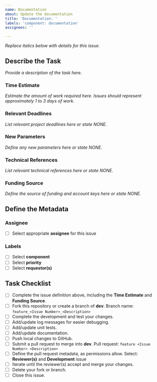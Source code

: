 ```yaml
---
name: Documentation
about: Update the documentation
title: 'Documentation: '
labels: 'component: documentation'
assignees: ''

---
```


*Replace italics below with details for this issue.*

## Describe the Task ##
*Provide a description of the task here.*

### Time Estimate ###
*Estimate the amount of work required here.*
*Issues should represent approximately 1 to 3 days of work.*

### Relevant Deadlines ###
*List relevant project deadlines here or state NONE.*

### New Parameters ###
*Define any new parameters here or state NONE.*

### Technical References ###
*List relevant technical references here or state NONE.*

### Funding Source ###
*Define the source of funding and account keys here or state NONE.*

## Define the Metadata ##

### Assignee ###
- [ ] Select appropriate **assignee** for this issue

### Labels ###
- [ ] Select **component**
- [ ] Select **priority**
- [ ] Select **requestor(s)**

## Task Checklist ##
- [ ] Complete the issue definition above, including the **Time Estimate** and **Funding Source**.
- [ ] Fork this repository or create a branch of **dev**.
Branch name: `feature_<Issue Number>_<Description>`
- [ ] Complete the development and test your changes.
- [ ] Add/update log messages for easier debugging.
- [ ] Add/update unit tests.
- [ ] Add/update documentation.
- [ ] Push local changes to GitHub.
- [ ] Submit a pull request to merge into **dev**.
Pull request: `feature <Issue Number> <Description>`
- [ ] Define the pull request metadata, as permissions allow.
Select: **Reviewer(s)** and **Development** issue
- [ ] Iterate until the reviewer(s) accept and merge your changes.
- [ ] Delete your fork or branch.
- [ ] Close this issue.
